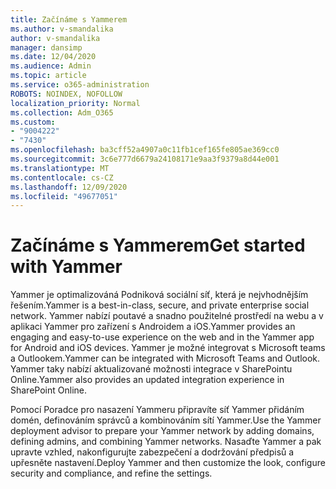 ```yaml
---
title: Začínáme s Yammerem
ms.author: v-smandalika
author: v-smandalika
manager: dansimp
ms.date: 12/04/2020
ms.audience: Admin
ms.topic: article
ms.service: o365-administration
ROBOTS: NOINDEX, NOFOLLOW
localization_priority: Normal
ms.collection: Adm_O365
ms.custom:
- "9004222"
- "7430"
ms.openlocfilehash: ba3cff52a4907a0c11fb1cef165fe805ae369cc0
ms.sourcegitcommit: 3c6e777d6679a24108171e9aa3f9379a8d44e001
ms.translationtype: MT
ms.contentlocale: cs-CZ
ms.lasthandoff: 12/09/2020
ms.locfileid: "49677051"
---
```

# <a name="get-started-with-yammer"></a><span data-ttu-id="3ca8c-102">Začínáme s Yammerem</span><span class="sxs-lookup"><span data-stu-id="3ca8c-102">Get started with Yammer</span></span>

<span data-ttu-id="3ca8c-103">Yammer je optimalizováná Podniková sociální síť, která je nejvhodnějším řešením.</span><span class="sxs-lookup"><span data-stu-id="3ca8c-103">Yammer is a best-in-class, secure, and private enterprise social network.</span></span> <span data-ttu-id="3ca8c-104">Yammer nabízí poutavé a snadno použitelné prostředí na webu a v aplikaci Yammer pro zařízení s Androidem a iOS.</span><span class="sxs-lookup"><span data-stu-id="3ca8c-104">Yammer provides an engaging and easy-to-use experience on the web and in the Yammer app for Android and iOS devices.</span></span> <span data-ttu-id="3ca8c-105">Yammer je možné integrovat s Microsoft teams a Outlookem.</span><span class="sxs-lookup"><span data-stu-id="3ca8c-105">Yammer can be integrated with Microsoft Teams and Outlook.</span></span> <span data-ttu-id="3ca8c-106">Yammer taky nabízí aktualizované možnosti integrace v SharePointu Online.</span><span class="sxs-lookup"><span data-stu-id="3ca8c-106">Yammer also provides an updated integration experience in SharePoint Online.</span></span>

<span data-ttu-id="3ca8c-107">Pomocí Poradce pro nasazení Yammeru připravíte síť Yammer přidáním domén, definováním správců a kombinováním sítí Yammer.</span><span class="sxs-lookup"><span data-stu-id="3ca8c-107">Use the Yammer deployment advisor to prepare your Yammer network by adding domains, defining admins, and combining Yammer networks.</span></span> <span data-ttu-id="3ca8c-108">Nasaďte Yammer a pak upravte vzhled, nakonfigurujte zabezpečení a dodržování předpisů a upřesněte nastavení.</span><span class="sxs-lookup"><span data-stu-id="3ca8c-108">Deploy Yammer and then customize the look, configure security and compliance, and refine the settings.</span></span>